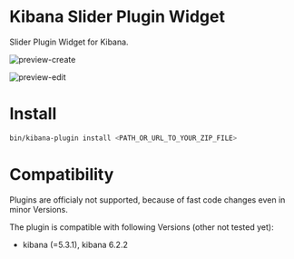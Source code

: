 # Kibana Slider Plugin Widget
Slider Plugin Widget for Kibana. 

![preview-create](/resources/preview-create.png)

![preview-edit](/resources/preview-edit.png)

# Install

```bash
bin/kibana-plugin install <PATH_OR_URL_TO_YOUR_ZIP_FILE>
```

# Compatibility
Plugins are officialy not supported, because of fast code changes even in minor Versions.

The plugin is compatible with following Versions (other not tested yet):
* kibana (=5.3.1), kibana 6.2.2


